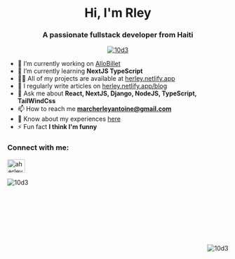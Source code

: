 <h1 align="center">Hi, I'm Rley</h1>
<h3 align="center">A passionate fullstack developer from Haiti</h3>

<p align="center">
  <a href="https://github.com/ryo-ma/github-profile-trophy">
    <img src="https://github-profile-trophy.vercel.app/?username=10d3" alt="10d3" />
  </a>
</p>

- 🔭 I’m currently working on [AlloBillet](https://github.com/10d3/maplas.git)
- 🌱 I’m currently learning **NextJS TypeScript**
- 👨‍💻 All of my projects are available at [herley.netlify.app](https://herley.netlify.app)
- 📝 I regularly write articles on [herley.netlify.app/blog](https://herley.netlify.app/blog)
- 💬 Ask me about **React, NextJS, Django, NodeJS, TypeScript, TailWindCss**
- 📫 How to reach me **marcherleyantoine@gmail.com**
- 📄 Know about my experiences [here](https://herley.netlify.app/certificat.pdf)
- ⚡ Fun fact **I think I'm funny**

<h3 align="left">Connect with me:</h3>
<p align="left">
  <a href="https://linkedin.com/in/aherleym" target="blank">
    <img align="center" src="https://raw.githubusercontent.com/rahuldkjain/github-profile-readme-generator/master/src/images/icons/Social/linked-in-alt.svg" alt="aherleym" height="30" width="40" />
  </a>
</p>



<p>
  <img align="left" src="https://github-readme-stats.vercel.app/api/top-langs?username=10d3&show_icons=true&locale=en&layout=compact" alt="10d3" />
</p>

<br>
<br>
<br>
<br>
<br>
<br>
<br>
<br>
<p align="right">
  <img src="https://komarev.com/ghpvc/?username=10d3&label=Profile%20views&color=0e75b6&style=flat" alt="10d3" />
</p>
